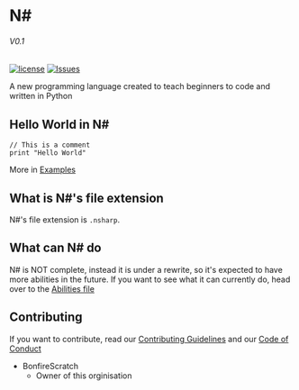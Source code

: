 # N#
###### V0.1
[![license](https://img.shields.io/github/license/N-language/N-.svg?style=flat)](/LICENSE)
[![Issues](https://img.shields.io/github/issues/N-language/N-.svg?colorB=%23E518D8)](https://github.com/N-language/N-/issues)

A new programming language created to teach beginners to code and written in Python

## Hello World in N#
```
// This is a comment
print "Hello World"
```
More in [Examples](/examples)

## What is N#'s file extension
N#'s file extension is `.nsharp`.

## What can N# do
N# is NOT complete, instead it is under a rewrite, so it's expected to have more abilities in the future. If you want to see what it can currently do, head over to the [Abilities file](ABILITIES.md)

## Contributing
If you want to contribute, read our [Contributing Guidelines](CONTRIBUTING.md) and our [Code of Conduct](CODE_OF_CONDUCT.md)

- BonfireScratch
     - Owner of this orginisation
